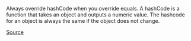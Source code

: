Always override hashCode when you override equals.
 A hashCode is a function that takes an object and outputs a numeric value.
  The hashcode for an object is always the same if the object does not change.
  
[Source](https://eclipsesource.com/blogs/2012/09/04/the-3-things-you-should-know-about-hashcode/)